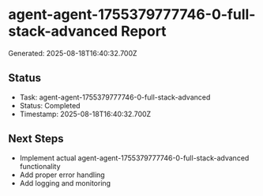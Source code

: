 # agent-agent-1755379777746-0-full-stack-advanced Report

Generated: 2025-08-18T16:40:32.700Z

## Status
- Task: agent-agent-1755379777746-0-full-stack-advanced
- Status: Completed
- Timestamp: 2025-08-18T16:40:32.700Z

## Next Steps
- Implement actual agent-agent-1755379777746-0-full-stack-advanced functionality
- Add proper error handling
- Add logging and monitoring
